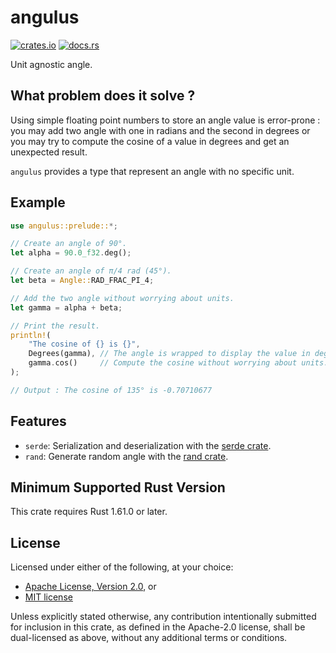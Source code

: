 # angulus

[![crates.io](https://img.shields.io/crates/v/angulus)](https://crates.io/crates/angulus)
[![docs.rs](https://docs.rs/angulus/badge.svg)](https://docs.rs/angulus)

Unit agnostic angle.

## What problem does it solve ?

Using simple floating point numbers to store an angle value is error-prone : you may add two angle with one in radians and the second in degrees or you may try to compute the cosine of a value in degrees and get an unexpected result.

`angulus` provides a type that represent an angle with no specific unit.

## Example

```rust
use angulus::prelude::*;

// Create an angle of 90°.
let alpha = 90.0_f32.deg();

// Create an angle of π/4 rad (45°).
let beta = Angle::RAD_FRAC_PI_4;

// Add the two angle without worrying about units.
let gamma = alpha + beta;

// Print the result.
println!(
    "The cosine of {} is {}",
    Degrees(gamma), // The angle is wrapped to display the value in degrees.
    gamma.cos()     // Compute the cosine without worrying about units.
);

// Output : The cosine of 135° is -0.70710677
```

## Features

- `serde`: Serialization and deserialization with the [serde crate](https://docs.rs/serde/latest/serde/).
- `rand`: Generate random angle with the [rand crate](https://docs.rs/rand/latest/rand/).

## Minimum Supported Rust Version

This crate requires Rust 1.61.0 or later.

## License

Licensed under either of the following, at your choice:

- [Apache License, Version 2.0](https://github.com/tguichaoua/angulus/blob/main/LICENSE-APACHE), or
- [MIT license](https://github.com/tguichaoua/angulus/blob/main/LICENSE-MIT)

Unless explicitly stated otherwise, any contribution intentionally submitted
for inclusion in this crate, as defined in the Apache-2.0 license, shall
be dual-licensed as above, without any additional terms or conditions.
